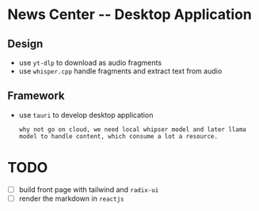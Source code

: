 # News Center -- Desktop Application

## Design

- use `yt-dlp` to download as audio fragments
- use `whisper.cpp` handle fragments and extract text from audio

## Framework

- use `tauri` to develop desktop application

      why not go on cloud, we need local whipser model and later llama model to handle content, which consume a lot a resource.

# TODO

- [ ] build front page with tailwind and `radix-ui`
- [ ] render the markdown in `reactjs`
